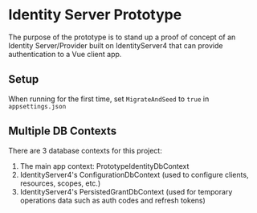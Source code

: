 # Identity Server Prototype
The purpose of the prototype is to stand up a proof of concept of an Identity Server/Provider built on IdentityServer4 that can provide authentication to a Vue client app.

## Setup
When running for the first time, set `MigrateAndSeed` to `true` in `appsettings.json`

## Multiple DB Contexts
There are 3 database contexts for this project:
1. The main app context: PrototypeIdentityDbContext
2. IdentityServer4's ConfigurationDbContext (used to configure clients, resources, scopes, etc.)
3. IdentityServer4's PersistedGrantDbContext (used for temporary operations data such as auth codes and refresh tokens)